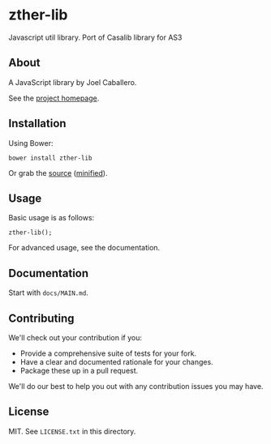 # zther-lib

Javascript util library.  Port of Casalib library for AS3

## About

A JavaScript library by Joel Caballero.

See the [project homepage](http://.github.io/zther-lib).

## Installation

Using Bower:

    bower install zther-lib

Or grab the [source](https://github.com//zther-lib/dist/zther-lib.js) ([minified](https://github.com//zther-lib/dist/zther-lib.min.js)).

## Usage

Basic usage is as follows:

    zther-lib();

For advanced usage, see the documentation.

## Documentation

Start with `docs/MAIN.md`.

## Contributing

We'll check out your contribution if you:

* Provide a comprehensive suite of tests for your fork.
* Have a clear and documented rationale for your changes.
* Package these up in a pull request.

We'll do our best to help you out with any contribution issues you may have.

## License

MIT. See `LICENSE.txt` in this directory.
